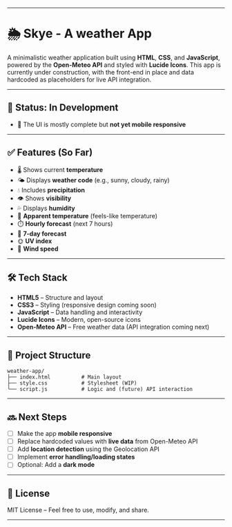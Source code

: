 
---

# 🌦️ Skye - A weather App

A minimalistic weather application built using **HTML**, **CSS**, and **JavaScript**, powered by the **Open-Meteo API** and styled with **Lucide Icons**. This app is currently under construction, with the front-end in place and data hardcoded as placeholders for live API integration.

---

## 🚧 Status: In Development

- 🔧 The UI is mostly complete but **not yet mobile responsive**

---

## ✅ Features (So Far)

- 🌡️ Shows current **temperature**
- 🌤️ Displays **weather code** (e.g., sunny, cloudy, rainy)
- 💧 Includes **precipitation**
- 👁️ Shows **visibility**
- 💦 Displays **humidity**
- 🧊 **Apparent temperature** (feels-like temperature)
- ⏱️ **Hourly forecast** (next 7 hours)
- 📅 **7-day forecast**
- 🌞 **UV index**
- 💨 **Wind speed**

---

## 🛠 Tech Stack

- **HTML5** – Structure and layout
- **CSS3** – Styling (responsive design coming soon)
- **JavaScript** – Data handling and interactivity
- **Lucide Icons** – Modern, open-source icons
- **Open-Meteo API** – Free weather data (API integration coming next)

---

## 📁 Project Structure

```
weather-app/
├── index.html          # Main layout
├── style.css           # Stylesheet (WIP)
└── script.js           # Logic and (future) API interaction
```

---

## 🔜 Next Steps

- [ ] Make the app **mobile responsive**
- [ ] Replace hardcoded values with **live data** from Open-Meteo API
- [ ] Add **location detection** using the Geolocation API
- [ ] Implement **error handling/loading states**
- [ ] Optional: Add a **dark mode**

---

## 📄 License

MIT License – Feel free to use, modify, and share.

---
